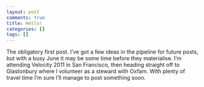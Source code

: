 ```yaml
---
layout: post
comments: true
title: Hello!
categories: []
tags: []
---
```


The obligatory first post. I’ve got a few ideas in the pipeline for future posts, but with a busy June it may be some time before they materialise. I’m attending Velocity 2011 in San Francisco, then heading straight off to Glastonbury where I volunteer as a steward with Oxfam. With plenty of travel time I’m sure I’ll manage to post something soon.

